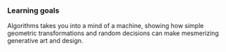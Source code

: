### Learning goals

Algorithms takes you into a mind of a machine, showing how simple geometric transformations and random decisions can make mesmerizing generative art and design.